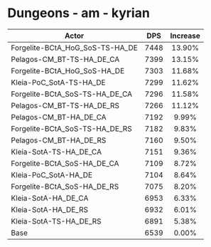 # Dungeons - am - kyrian
| Actor | DPS | Increase |
|---|:---:|:---:|
|Forgelite-BCtA_HoG_SoS-TS-HA_DE|7448|13.90%|
|Pelagos-CM_BT-TS-HA_DE_CA|7399|13.15%|
|Forgelite-BCtA_HoG_SoS-HA_DE|7303|11.68%|
|Kleia-PoC_SotA-TS-HA_DE|7299|11.62%|
|Forgelite-BCtA_SoS-TS-HA_DE_CA|7296|11.58%|
|Pelagos-CM_BT-TS-HA_DE_RS|7266|11.12%|
|Pelagos-CM_BT-HA_DE_CA|7192|9.99%|
|Forgelite-BCtA_SoS-TS-HA_DE_RS|7182|9.83%|
|Pelagos-CM_BT-HA_DE_RS|7160|9.50%|
|Kleia-SotA-TS-HA_DE_CA|7151|9.36%|
|Forgelite-BCtA_SoS-HA_DE_CA|7109|8.72%|
|Kleia-PoC_SotA-HA_DE|7104|8.64%|
|Forgelite-BCtA_SoS-HA_DE_RS|7075|8.20%|
|Kleia-SotA-HA_DE_CA|6953|6.33%|
|Kleia-SotA-HA_DE_RS|6932|6.01%|
|Kleia-SotA-TS-HA_DE_RS|6891|5.38%|
|Base|6539|0.00%|
